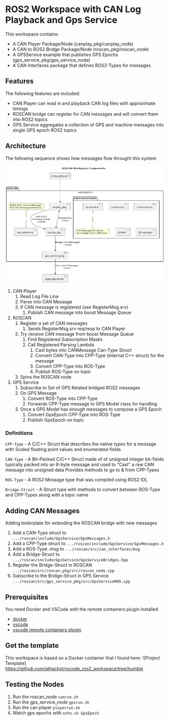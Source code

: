 # ROS2 Workspace with CAN Log Playback and Gps Service

This workspace contains:
* A CAN Player Package/Node (canplay_pkg/canplay_node)
* A CAN to ROS2 Bridge Package/Node (roscan_pkg/roscan_node)
* A GPSService example that publishes GPS Epochs (gps_service_pkg/gps_service_node)
* A CAN Interfaces package that defines ROS2-Types for messages

## Features

The following features are included:

* CAN Player can read in and playback CAN log files with approximate timings
* ROSCAN bridge can register for CAN messages and will convert them into ROS2 topics
* GPS Service aggregates a collection of GPS and machine messages into single GPS epoch ROS2 topics

## Architecture

The following sequence shows how messages flow throught this system

![Architecture](components-roscan.png)

1. CAN Player
   1. Read Log File Line
   2. Parse into CAN Message
   3. If CAN message is registered (see RegisterMsg.srv)
      1. Publish CAN message into boost Message Queue
2. ROSCAN
   1. Register a set of CAN messages
      1. Sends RegisterMsg.srv req/resp to CAN Player
   2. Try receive CAN message from boost Message Queue
      1. Find Registered Subscription Masks
      2. Call Registered Parsing Lambda
         1. Cast bytes into CANMessage Can-Type Struct
         2. Convert CAN-Type into CPP-Type (internal C++ struct) for the message
         3. Convert CPP-Type into ROS-Type
         4. Publish ROS-Type on topic
   3. Spins the ROSCAN node
3. GPS Service
   1. Subscribe to Set of GPS Related bridged ROS2 messages
   2. On GPS Message
      1. Convert ROS-Type into CPP-Type
      2. Forwards CPP-Type message to GPS Model class for handling
   3. Once a GPS Model has enough messages to compose a GPS Epoch
      1. Convert GpsEpoch CPP-Type into ROS-Type
      2. Publish GpsEpoch on topic

### Definitions

`CPP-Type` - A C/C++ Struct that describes the native types for a message with Scaled floating point values and enumerated fields

`CAN-Type` - A Bit-Packed C/C++ Struct made of of unsigned integer bit-fields typically packed into an 8-byte message and used to "Cast" a raw CAN message into unsigned data Provides methods to go to & from CPP-Types

`ROS-Type` - A ROS2 Message type that was compiled using ROS2 IDL

`Bridge-Struct` - A Struct type with methods to convert between ROS-Type and CPP-Types along with a topic name

## Adding CAN Messages

Adding boilerplate for extending the ROSCAN bridge with new messages

1. Add a CAN-Type struct to `.../roscan/include/GpsService/GpsMessages.h`
2. Add a CPP-Type struct to `.../roscan/include/GpsService/GpsMessages.h`
3. Add a ROS-Type .msg to `.../roscan/src/can_interfaces/msg`
4. Add a Bridge-Struct to `.../roscan/include/GpsService/GpsServiceBridges.hpp`
5. Register the Bridge-Struct in ROSCAN `.../roscan/src/roscan_pkg/src/roscan_node.cpp`
6. Subscribe to the Bridge-Struct in GPS Service `.../roscan/src/gps_service_pkg/src/GpsServiceROS.cpp`

## Prerequisites

You need Docker and VSCode with the remote containers plugin installed

* [docker](https://docs.docker.com/engine/install/)
* [vscode](https://code.visualstudio.com/)
* [vscode remote containers plugin](https://marketplace.visualstudio.com/items?itemName=ms-vscode-remote.remote-containers)

## Get the template

This workspace is based on a Docker container that I found here:
![Project Template] https://github.com/athackst/vscode_ros2_workspace/tree/humble

## Testing the Nodes

1. Run the roscan_node `canrun.sh`
2. Run the gps_service_node `gpsrun.sh`
3. Run the can player `playerrun.sh`
4. Watch gps epochs with `echo.sh GpsEpoch`
